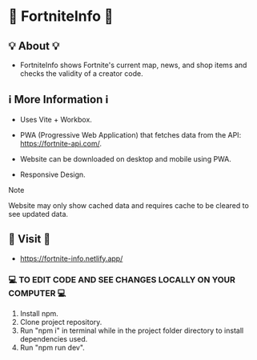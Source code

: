 # <span align="center">📖 FortniteInfo 📖</span>

## 💡 About 💡
- FortniteInfo shows Fortnite's current map, news, and shop items and checks the validity of a creator code.

## ℹ️ More Information ℹ️

- Uses Vite + Workbox.

- PWA (Progressive Web Application) that fetches data from the API: https://fortnite-api.com/.

- Website can be downloaded on desktop and mobile using PWA.

- Responsive Design.

> [!NOTE]
> Website may only show cached data and requires cache to be cleared to see updated data.

## 🔗 Visit 🔗
- https://fortnite-info.netlify.app/

### 💻 TO EDIT CODE AND SEE CHANGES LOCALLY ON YOUR COMPUTER 💻

1. Install npm.
2. Clone project repository.
3. Run "npm i" in terminal while in the project folder directory to install dependencies used.
4. Run "npm run dev".

